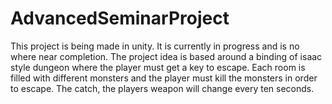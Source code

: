 # AdvancedSeminarProject

This project is being made in unity. It is currently in progress and is no where near completion. The project idea is based around a binding of isaac style dungeon where the player must get a key to escape. Each room is filled with different monsters and the player must kill the monsters in order to escape. The catch, the players weapon will change every ten seconds.
